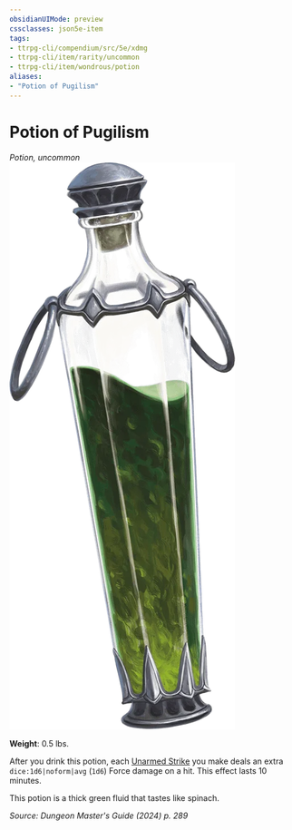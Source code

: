 ```yaml
---
obsidianUIMode: preview
cssclasses: json5e-item
tags:
- ttrpg-cli/compendium/src/5e/xdmg
- ttrpg-cli/item/rarity/uncommon
- ttrpg-cli/item/wondrous/potion
aliases: 
- "Potion of Pugilism"
---
```

# Potion of Pugilism
*Potion, uncommon*  
![](3-Compendium/items/img/potion-of-pugilism.webp#right)

**Weight**: 0.5 lbs.

After you drink this potion, each [Unarmed Strike](3-Compendium/rules/variant-rules/unarmed-strike-xphb.md) you make deals an extra `dice:1d6|noform|avg` (`1d6`) Force damage on a hit. This effect lasts 10 minutes.

This potion is a thick green fluid that tastes like spinach.

*Source: Dungeon Master's Guide (2024) p. 289*